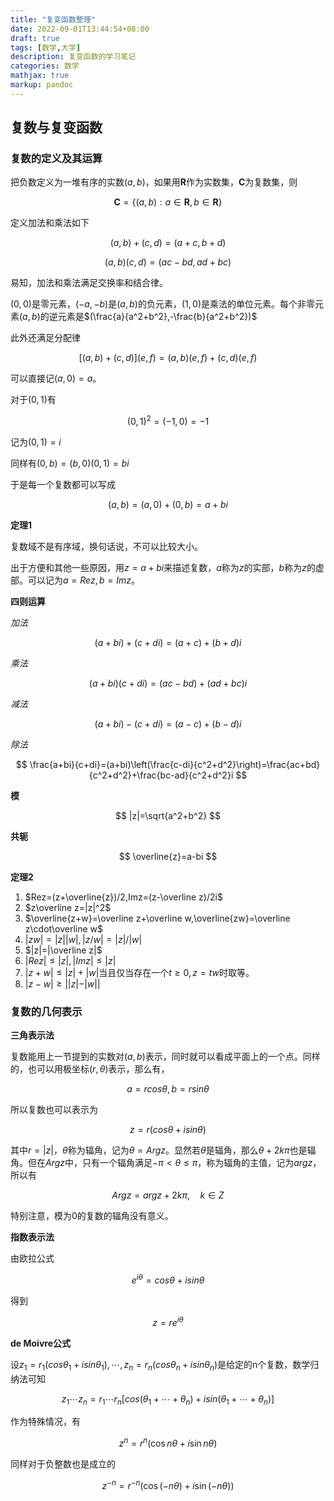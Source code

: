 ```yaml
---
title: "复变函数整理"
date: 2022-09-01T13:44:54+08:00
draft: true
tags: [数学,大学]
description: 复变函数的学习笔记
categories: 数学
mathjax: true
markup: pandoc
---
```


## 复数与复变函数

### 复数的定义及其运算

把负数定义为一堆有序的实数$(a,b)$，如果用$\bm R$作为实数集，$\bm C$为复数集，则

$$
\bm C = \{(a,b):a\in\bm R,b\in\bm R\}
$$

定义加法和乘法如下

$$
(a,b)+(c,d)=(a+c,b+d)
$$

$$
(a,b)(c,d)=(ac-bd,ad+bc)
$$

易知，加法和乘法满足交换率和结合律。

$(0,0)$是零元素，$(-a,-b)$是$(a,b)$的负元素，$(1,0)$是乘法的单位元素。每个非零元素$(a,b)$的逆元素是$(\frac{a}{a^2+b^2},-\frac{b}{a^2+b^2})$

此外还满足分配律

$$
[(a,b)+(c,d)](e,f) = (a,b)(e,f)+(c,d)(e,f)
$$

可以直接记$(a,0)=a$。

对于$(0,1)$有

$$
(0,1)^2=(-1,0)=-1
$$

记为$(0,1)=i$

同样有$(0,b)=(b,0)(0,1)=bi$

于是每一个复数都可以写成

$$
(a,b)=(a,0)+(0,b)=a+bi
$$

**定理1**

复数域不是有序域，换句话说，不可以比较大小。

出于方便和其他一些原因，用$z=a+bi$来描述复数，$a$称为$z$的实部，$b$称为$z$的虚部。可以记为$a=Rez,b=Imz$。

**四则运算**

*加法*

$$
(a+bi)+(c+di)=(a+c)+(b+d)i
$$

*乘法*

$$
(a+bi)(c+di)=(ac-bd)+(ad+bc)i
$$

*减法*

$$
(a+bi)-(c+di)=(a-c)+(b-d)i
$$

*除法*

$$
\frac{a+bi}{c+di}=(a+bi)\left(\frac{c-di}{c^2+d^2}\right)=\frac{ac+bd}{c^2+d^2}+\frac{bc-ad}{c^2+d^2}i
$$

**模**

$$
|z|=\sqrt{a^2+b^2}
$$

**共轭**

$$
\overline{z}=a-bi
$$

**定理2**

1. $Rez=(z+\overline{z})/2,Imz=(z-\overline z)/2i$
2. $z\overline z=|z|^2$
3. $\overline{z+w}=\overline z+\overline w,\overline{zw}=\overline z\cdot\overline w$
4. $|zw|=|z||w|,|z/w|=|z|/|w|$
5. $|z|=|\overline z|$
6. $|Rez|\leq |z|,|Imz|\leq|z|$
7. $|z+w|\leq|z|+|w|$当且仅当存在一个$t\geq 0,z=tw$时取等。
8. $|z-w|\geq||z|-|w||$

### 复数的几何表示

**三角表示法**

复数能用上一节提到的实数对$(a,b)$表示，同时就可以看成平面上的一个点。同样的，也可以用极坐标$(r,\theta)$表示，那么有，

$$
a=rcos\theta,b=rsin\theta
$$

所以复数也可以表示为

$$
z=r(cos\theta+isin\theta)
$$

其中$r=|z|$，$\theta$称为辐角，记为$\theta=Argz$。显然若$\theta$是辐角，那么$\theta+2k\pi$也是辐角。但在$Argz$中，只有一个辐角满足$-\pi<\theta\leq\pi$，称为辐角的主值，记为$argz$，所以有

$$
Argz=argz+2k\pi,\quad k\in Z
$$

特别注意，模为0的复数的辐角没有意义。

**指数表示法**

由欧拉公式

$$
e^{i\theta}=cos\theta+isin\theta
$$

得到

$$
z=re^{i\theta}
$$

**de Moivre公式**

设$z_1=r_1(cos\theta_1+isin\theta_1),\cdots,z_n=r_n(cos\theta_n+isin\theta_n)$是给定的n个复数，数学归纳法可知

$$
z_1\cdots z_n=r_1\cdots r_n[cos(\theta_1+\cdots+\theta_n)+isin(\theta_1+\cdots+\theta_n)]
$$

作为特殊情况，有

$$
z^n=r^n(\cos n\theta+i\sin n\theta)
$$

同样对于负整数也是成立的

$$
z^{-n}=r^{-n}(\cos(-n\theta)+i\sin(-n\theta))
$$

